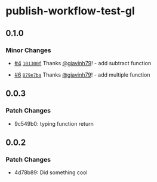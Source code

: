 # publish-workflow-test-gl

## 0.1.0

### Minor Changes

- [#4](https://github.com/giavinh79/npm-publish-workflow/pull/4) [`101300f`](https://github.com/giavinh79/npm-publish-workflow/commit/101300f2dc1bebbefda765b59e1aa150b72eecc8) Thanks [@giavinh79](https://github.com/giavinh79)! - add subtract function

- [#6](https://github.com/giavinh79/npm-publish-workflow/pull/6) [`879e7ba`](https://github.com/giavinh79/npm-publish-workflow/commit/879e7ba81dd3471d79b3b69229690d7e4f5bf4f9) Thanks [@giavinh79](https://github.com/giavinh79)! - add multiple function

## 0.0.3

### Patch Changes

- 9c549b0: typing function return

## 0.0.2

### Patch Changes

- 4d78b89: Did something cool
